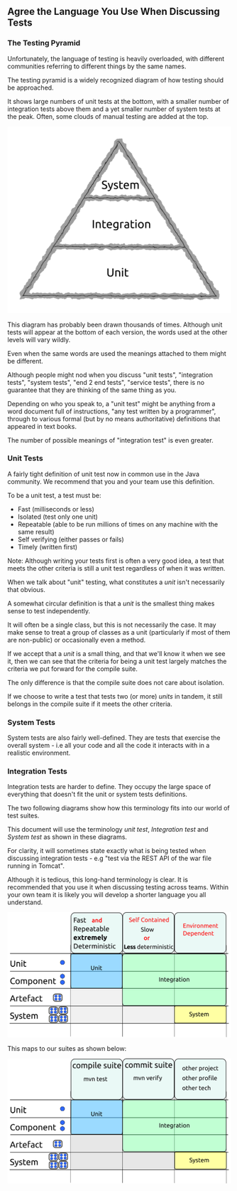 ## Agree the Language You Use When Discussing Tests

### The Testing Pyramid

Unfortunately, the language of testing is heavily overloaded, with different communities referring to different things by the same names.

The testing pyramid is a widely recognized diagram of how testing should be approached. 

It shows large numbers of unit tests at the bottom, with a smaller number of integration tests above them and a yet smaller number of system tests at the peak. Often, some clouds of manual testing are added at the top.

![The testing pyramid](../generated/images/svg/pyramid.png)

This diagram has probably been drawn thousands of times. Although unit tests will appear at the bottom of each version, the words used at the other levels will vary wildly.

Even when the same words are used the meanings attached to them might be different. 

Although people might nod when you discuss "unit tests", "integration tests", "system tests", "end 2 end tests", "service tests", there is no guarantee that they are thinking of the same thing as you.

Depending on who you speak to, a "unit test" might be anything from a word document full of instructions, "any test written by a programmer", through to various formal (but by no means authoritative) definitions that appeared in text books.

The number of possible meanings of "integration test" is even greater.

### Unit Tests

A fairly tight definition of unit test now in common use in the Java community. We recommend that you and your team use this definition. 

To be a unit test, a test must be:

* Fast (milliseconds or less)
* Isolated (test only one unit)
* Repeatable (able to be run millions of times on any machine with the same result)
* Self verifying (either passes or fails)
* Timely (written first)

Note: Although writing your tests first is often a very good idea, a test that meets the other criteria is still a unit test regardless of when it was written. 

When we talk about "unit" testing, what constitutes a *unit* isn't necessarily that obvious.

A somewhat circular definition is that a *unit* is the smallest thing makes sense to test independently. 

It will often be a single class, but this is not necessarily the case. It may make sense to treat a group of classes as a unit (particularly if most of them are non-public) or occasionally even a method.

If we accept that a *unit* is a small thing, and that we'll know it when we see it, then we can see that the criteria for being a unit test largely matches the criteria we put forward for the compile suite. 

The only difference is that the compile suite does not care about isolation.

If we choose to write a test that tests two (or more) *units* in tandem, it still belongs in the compile suite if it meets the other criteria.

### System Tests

System tests are also fairly well-defined. They are tests that exercise the overall system - i.e all your code and all the code it interacts with in a realistic environment.

### Integration Tests

Integration tests are harder to define. They occupy the large space of everything that doesn't fit the unit or system tests definitions.

The two following diagrams show how this terminology fits into our world of test suites. 

This document will use the terminology *unit test*, *Integration test* and *System test* as shown in these diagrams. 

For clarity, it will sometimes state exactly what is being tested when discussing integration tests - e.g "test via the REST API of the war file running in Tomcat". 

Although it is tedious, this long-hand terminology is clear. It is recommended that you use it when discussing testing across teams. Within your own team it is likely you will develop a shorter language you all understand.

![Properties of different test types](../generated/images/svg/test_types.png)

This maps to our suites as shown below:

![Test suites](../generated/images/svg/test_types_maven.png)

